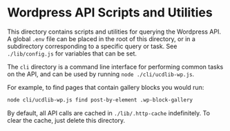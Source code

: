 # Wordpress API Scripts and Utilities

This directory contains scripts and utilities for querying the Wordpress API. A global `.env` file can be placed in the root of this directory, or in a subdirectory corresponding to a specific query or task. See `./lib/config.js` for variables that can be set.

The `cli` directory is a command line interface for performing common tasks on the API, and can be used by running `node ./cli/ucdlib-wp.js`. 

For example, to find pages that contain gallery blocks you would run:
```bash
node cli/ucdlib-wp.js find post-by-element .wp-block-gallery
```

By default, all API calls are cached in `./lib/.http-cache` indefinitely. To clear the cache, just delete this directory.
